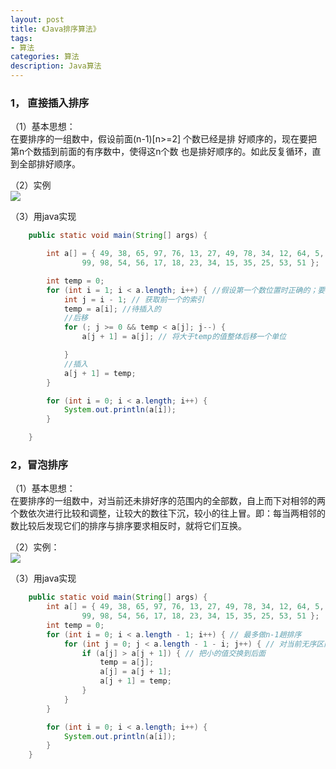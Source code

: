 ```yaml
---
layout: post
title: 《Java排序算法》
tags:
- 算法
categories: 算法
description: Java算法
---
```


### 1， 直接插入排序

（1）基本思想：<br>
在要排序的一组数中，假设前面(n-1)[n>=2] 个数已经是排
好顺序的，现在要把第n个数插到前面的有序数中，使得这n个数
也是排好顺序的。如此反复循环，直到全部排好顺序。

（2）实例<br>
![](https://raw.githubusercontent.com/lrchao/lrchao.github.io/master/image/2017-2-6-%E7%AE%97%E6%B3%95%E9%A2%98/zhijiecharu.png)

（3）用java实现

~~~ java
	public static void main(String[] args) {

		int a[] = { 49, 38, 65, 97, 76, 13, 27, 49, 78, 34, 12, 64, 5, 4, 62,
				99, 98, 54, 56, 17, 18, 23, 34, 15, 35, 25, 53, 51 };

		int temp = 0;
		for (int i = 1; i < a.length; i++) { //假设第一个数位置时正确的；要往后移，必须要假设第一个。
			int j = i - 1; // 获取前一个的索引
			temp = a[i]; //待插入的
			//后移
			for (; j >= 0 && temp < a[j]; j--) {
				a[j + 1] = a[j]; // 将大于temp的值整体后移一个单位

			}
			//插入
			a[j + 1] = temp;
		}

		for (int i = 0; i < a.length; i++) {
			System.out.println(a[i]);
		}

	}
~~~

### 2，冒泡排序

（1）基本思想：<br>
在要排序的一组数中，对当前还未排好序的范围内的全部数，自上而下对相邻的两个数依次进行比较和调整，让较大的数往下沉，较小的往上冒。即：每当两相邻的数比较后发现它们的排序与排序要求相反时，就将它们互换。

（2）实例：<br>
![](https://raw.githubusercontent.com/lrchao/lrchao.github.io/master/image/2017-2-6-%E7%AE%97%E6%B3%95%E9%A2%98/mao_pao.png)

（3）用java实现

~~~ java
	public static void main(String[] args) {
		int a[] = { 49, 38, 65, 97, 76, 13, 27, 49, 78, 34, 12, 64, 5, 4, 62,
				99, 98, 54, 56, 17, 18, 23, 34, 15, 35, 25, 53, 51 };
		int temp = 0;
		for (int i = 0; i < a.length - 1; i++) { // 最多做n-1趟排序
			for (int j = 0; j < a.length - 1 - i; j++) { // 对当前无序区间score[0......length-i-1]进行排序(j的范围很关键，这个范围是在逐步缩小的)
				if (a[j] > a[j + 1]) { // 把小的值交换到后面
					temp = a[j];
					a[j] = a[j + 1];
					a[j + 1] = temp;
				}
			}
		}

		for (int i = 0; i < a.length; i++) {
			System.out.println(a[i]);
		}
	}

~~~


